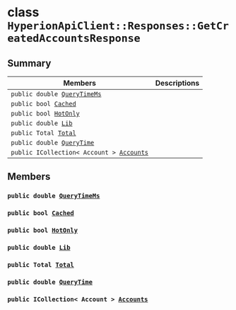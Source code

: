 # class `HyperionApiClient::Responses::GetCreatedAccountsResponse` 

## Summary

 Members                        | Descriptions                                
--------------------------------|---------------------------------------------
`public double `[`QueryTimeMs`](#class_hyperion_api_client_1_1_responses_1_1_get_created_accounts_response_1aaed05a434b4de2c0ca564fe4e3d8a2ec) | 
`public bool `[`Cached`](#class_hyperion_api_client_1_1_responses_1_1_get_created_accounts_response_1a4c2f66ac7e92baee23ff3feaedd0a069) | 
`public bool `[`HotOnly`](#class_hyperion_api_client_1_1_responses_1_1_get_created_accounts_response_1aede0d7016e2e36bf71998767504ae13f) | 
`public double `[`Lib`](#class_hyperion_api_client_1_1_responses_1_1_get_created_accounts_response_1aadde7ea54f4086c6436402e5cdfb36d8) | 
`public Total `[`Total`](#class_hyperion_api_client_1_1_responses_1_1_get_created_accounts_response_1aadea4b415425548b9fbcf43685f59cd1) | 
`public double `[`QueryTime`](#class_hyperion_api_client_1_1_responses_1_1_get_created_accounts_response_1afcbdc3567ca04ed3788c4ee6ea956146) | 
`public ICollection< Account > `[`Accounts`](#class_hyperion_api_client_1_1_responses_1_1_get_created_accounts_response_1a631ead5e71b4354f54c1367941e87036) | 

## Members

### `public double `[`QueryTimeMs`](#class_hyperion_api_client_1_1_responses_1_1_get_created_accounts_response_1aaed05a434b4de2c0ca564fe4e3d8a2ec) 

### `public bool `[`Cached`](#class_hyperion_api_client_1_1_responses_1_1_get_created_accounts_response_1a4c2f66ac7e92baee23ff3feaedd0a069) 

### `public bool `[`HotOnly`](#class_hyperion_api_client_1_1_responses_1_1_get_created_accounts_response_1aede0d7016e2e36bf71998767504ae13f) 

### `public double `[`Lib`](#class_hyperion_api_client_1_1_responses_1_1_get_created_accounts_response_1aadde7ea54f4086c6436402e5cdfb36d8) 

### `public Total `[`Total`](#class_hyperion_api_client_1_1_responses_1_1_get_created_accounts_response_1aadea4b415425548b9fbcf43685f59cd1) 

### `public double `[`QueryTime`](#class_hyperion_api_client_1_1_responses_1_1_get_created_accounts_response_1afcbdc3567ca04ed3788c4ee6ea956146) 

### `public ICollection< Account > `[`Accounts`](#class_hyperion_api_client_1_1_responses_1_1_get_created_accounts_response_1a631ead5e71b4354f54c1367941e87036) 

